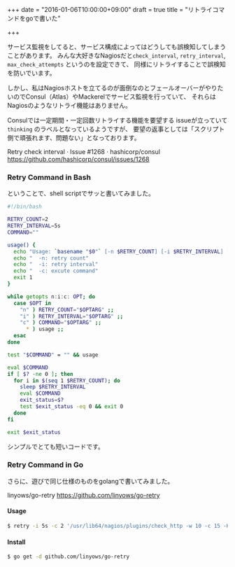 +++
date = "2016-01-06T10:00:00+09:00"
draft = true
title = "リトライコマンドをgoで書いた"

+++

サービス監視をしてると、サービス構成によってはどうしても誤検知してしまうことがあります。
みんな大好きなNagiosだと`check_interval`, `retry_interval`, `max_check_attempts` というのを設定できて、
同様にリトライすることで誤検知を防いでいます。

しかし、私はNagiosホストを立てるのが面倒なのとフェールオーバーがやりたいのでConsul（Atlas）やMackerelでサービス監視を行っていて、
それらはNagiosのようなリトライ機能はありません。

Consulでは一定期間・一定回数リトライする機能を要望する issueが立っていて`thinking` のラベルとなっているようですが、
要望の返事としては「スクリプト側で頑張れます、問題ない」となっております。

Retry check interval · Issue #1268 · hashicorp/consul
https://github.com/hashicorp/consul/issues/1268

### Retry Command in Bash

ということで、shell scriptでサッと書いてみました。

```sh
#!/bin/bash

RETRY_COUNT=2
RETRY_INTERVAL=5s
COMMAND=""

usage() {
  echo "Usage: `basename "$0"` [-n $RETRY_COUNT] [-i $RETRY_INTERVAL] [-c]" 1>&2
  echo "  -n: retry count"
  echo "  -i: retry interval"
  echo "  -c: excute command"
  exit 1
}

while getopts n:i:c: OPT; do
  case $OPT in
    "n" ) RETRY_COUNT="$OPTARG" ;;
    "i" ) RETRY_INTERVAL="$OPTARG" ;;
    "c" ) COMMAND="$OPTARG" ;;
      * ) usage ;;
  esac
done

test "$COMMAND" = "" && usage

eval $COMMAND
if [ $? -ne 0 ]; then
  for i in $(seq 1 $RETRY_COUNT); do
    sleep $RETRY_INTERVAL
    eval $COMMAND
    exit_status=$?
    test $exit_status -eq 0 && exit 0
  done
fi

exit $exit_status
```

シンプルでとても短いコードです。

### Retry Command in Go

さらに、遊びで同じ仕様のものをgolangで書いてみました。

linyows/go-retry
https://github.com/linyows/go-retry

#### Usage

```sh
$ retry -i 5s -c 2 '/usr/lib64/nagios/plugins/check_http -w 10 -c 15 -H localhost'
```

#### Install

```sh
$ go get -d github.com/linyows/go-retry
```

